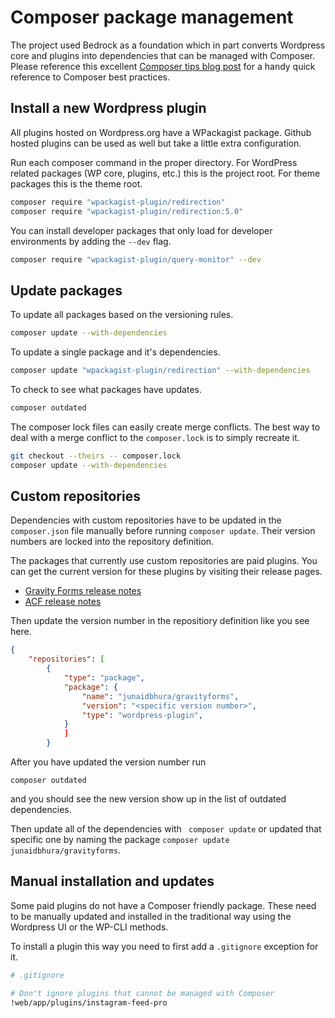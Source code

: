 # Composer package management

The project used Bedrock as a foundation which in part converts Wordpress core and plugins into dependencies that can
be managed with Composer. Please reference this excellent
[Composer tips blog post](https://blog.martinhujer.cz/17-tips-for-using-composer-efficiently/)
for a handy quick reference to Composer best practices.

## Install a new Wordpress plugin

All plugins hosted on Wordpress.org have a WPackagist package. Github hosted plugins can be used as well but take
a little extra configuration.

Run each composer command in the proper directory. For WordPress related packages (WP core, plugins, etc.) this is the project root. For theme packages this is the theme root.

```bash
composer require "wpackagist-plugin/redirection"
composer require "wpackagist-plugin/redirection:5.0"
```

You can install developer packages that only load for developer environments by adding the `--dev` flag.

```bash
composer require "wpackagist-plugin/query-monitor" --dev
```

## Update packages

To update all packages based on the versioning rules.
```bash
composer update --with-dependencies
```

To update a single package and it's dependencies.
```bash
composer update "wpackagist-plugin/redirection" --with-dependencies
```

To check to see what packages have updates.
```bash
composer outdated
```

The composer lock files can easily create merge conflicts. The best way to deal with a merge conflict to the
`composer.lock` is to simply recreate it.

```bash
git checkout --theirs -- composer.lock
composer update --with-dependencies
```

## Custom repositories

Dependencies with custom repositories have to be updated in the `composer.json` file manually
before running `composer update`. Their version numbers are locked into the repository definition.

The packages that currently use custom repositories are paid plugins.
You can get the current version for these plugins by visiting their release pages.

* [Gravity Forms release notes](https://docs.gravityforms.com/gravityforms-change-log/)
* [ACF release notes](https://www.advancedcustomfields.com/changelog/)

Then update the version number in the repositiory definition like you see here.

```json
{
    "repositories": [
        {
            "type": "package",
            "package": {
                "name": "junaidbhura/gravityforms",
                "version": "<specific version number>",
                "type": "wordpress-plugin",
            }
            ]
        }
```

After you have updated the version number run

`composer outdated`

and you should see the new version show up in the list of outdated dependencies.

Then update all of the dependencies with ` composer update` or updated that
specific one by naming the package `composer update junaidbhura/gravityforms`.

## Manual installation and updates

Some paid plugins do not have a Composer friendly package. These need to be manually
updated and installed in the traditional way using the Wordpress UI or the WP-CLI methods.

To install a plugin this way you need to first add a `.gitignore` exception for it.

```bash
# .gitignore

# Don't ignore plugins that cannot be managed with Composer
!web/app/plugins/instagram-feed-pro
```
